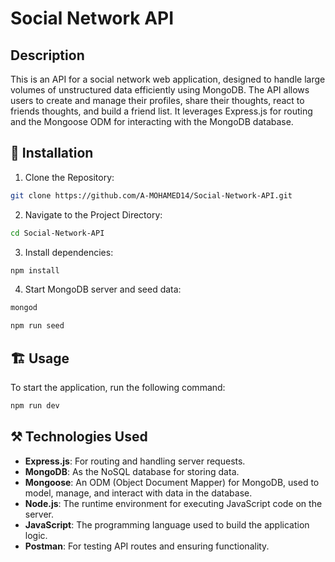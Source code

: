 # Social Network API

## Description

This is an API for a social network web application, designed to handle large volumes of unstructured data efficiently using MongoDB. The API allows users to create and manage their profiles, share their thoughts, react to friends thoughts, and build a friend list. It leverages Express.js for routing and the Mongoose ODM for interacting with the MongoDB database.

## 🚀 Installation

1. Clone the Repository:

```sh
git clone https://github.com/A-MOHAMED14/Social-Network-API.git
```

2. Navigate to the Project Directory:

```sh
cd Social-Network-API
```

3. Install dependencies:

```sh
npm install
```

4. Start MongoDB server and seed data:

```sh
mongod

npm run seed
```

## 🏗️ Usage

To start the application, run the following command:

```sh
npm run dev
```

## ⚒️ Technologies Used

- **Express.js**: For routing and handling server requests.
- **MongoDB**: As the NoSQL database for storing data.
- **Mongoose**: An ODM (Object Document Mapper) for MongoDB, used to model, manage, and interact with data in the database.
- **Node.js**: The runtime environment for executing JavaScript code on the server.
- **JavaScript**: The programming language used to build the application logic.
- **Postman**: For testing API routes and ensuring functionality.

